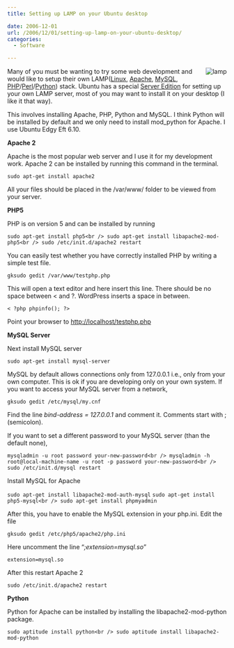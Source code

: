 ```yaml
---
title: Setting up LAMP on your Ubuntu desktop

date: 2006-12-01
url: /2006/12/01/setting-up-lamp-on-your-ubuntu-desktop/
categories:
  - Software

---
```

<img src="/uploads/2006/12/lamp.gif" id="image306" alt="lamp" align="right" />Many of you must be wanting to try some web development and would like to setup their own LAMP([Linux][1], [Apache][2], [MySQL][3], [PHP][4]/[Perl][5]/[Python][6]) stack. Ubuntu has a special [Server Edition][7] for setting up your own LAMP server, most of you may want to install it on your desktop (I like it that way).

This involves installing Apache, PHP, Python and MySQL. I think Python will be installed by default and we only need to install mod_python for Apache. I use Ubuntu Edgy Eft 6.10.

<!--more-->

**Apache 2**

Apache is the most popular web server and I use it for my development work. Apache 2 can be installed by running this command in the terminal.

`sudo apt-get install apache2`

All your files should be placed in the /var/www/ folder to be viewed from your server.

**PHP5**

PHP is on version 5 and can be installed by running

`sudo apt-get install php5<br />
sudo apt-get install libapache2-mod-php5<br />
sudo /etc/init.d/apache2 restart`

You can easily test whether you have correctly installed PHP by writing a simple test file.

`gksudo gedit /var/www/testphp.php`

This will open a text editor and here insert this line. There should be no space between < and ?. WordPress inserts a space in between.
  
`< ?php phpinfo(); ?>`
  
Point your browser to <http://localhost/testphp.php>

**MySQL Server**

Next install MySQL server

`sudo apt-get install mysql-server`

MySQL by default allows connections only from 127.0.0.1 i.e., only from your own computer. This is ok if you are developing only on your own system. If you want to access your MySQL server from a network,

`gksudo gedit /etc/mysql/my.cnf`

Find the line _bind-address = 127.0.0.1_ and comment it. Comments start with ;(semicolon).

If you want to set a different password to your MySQL server (than the default none),

`mysqladmin -u root password your-new-password<br />
mysqladmin -h root@local-machine-name -u root -p password your-new-password<br />
sudo /etc/init.d/mysql restart`

Install MySQL for Apache

`sudo apt-get install libapache2-mod-auth-mysql` `sudo apt-get install php5-mysql<br />
sudo apt-get install phpmyadmin`

After this, you have to enable the MySQL extension in your php.ini. Edit the file

`gksudo gedit /etc/php5/apache2/php.ini`

Here uncomment the line &#8220;_;extension=mysql.so_&#8221;

`extension=mysql.so`

After this restart Apache 2

`sudo /etc/init.d/apache2 restart`

**Python**

Python for Apache can be installed by installing the libapache2-mod-python package.

`sudo aptitude install python<br />
sudo aptitude install libapache2-mod-python`

 [1]: http://www.linux.org
 [2]: http://www.apache.org
 [3]: http://www.mysql.com
 [4]: http://www.php.net
 [5]: http://www.perl.com
 [6]: http://www.python.org
 [7]: http://www.ubuntu.com/server